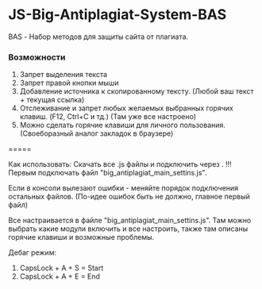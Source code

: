 # JS-Big-Antiplagiat-System-BAS
 
 BAS - Набор методов для защиты сайта от плагиата.

### Возможности 
1) Запрет выделения текста
2) Запрет правой кнопки мыши
3) Добавление источника к скопированному тексту. (Любой ваш текст + текущая ссылка)
4) Отслеживание и запрет любых желаемых выбранных горячих клавиш. (F12, Ctrl+C и тд.) (Там уже все настроено)
5) Можно сделать горячие клавиши для личного пользования. (Своеборазный аналог закладок в браузере)

=====

Как использовать: Скачать все .js файлы и подключить через <link>. !!! Первым подключать файл "big_antiplagiat_main_settins.js".

Если в консоли вылезают ошибки - меняйте порядок подключения остальных файлов. (По-идее ошибок быть не должно, главное первый файл)

Все настраивается в файле "big_antiplagiat_main_settins.js". Там можно выбрать какие модули включить и все настроить, также там описаны горячие клавиши и возможные проблемы.

Дебаг режим:
1) CapsLock + A + S = Start
2)	CapsLock + A + E = End
